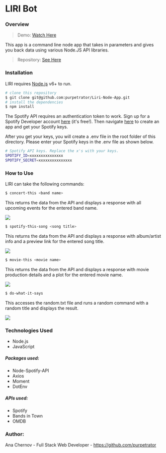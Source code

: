 # LIRI Bot

### Overview

> Demo: [Watch Here](https://drive.google.com/file/d/1_i7304_8i62Nr0HTL_JeD4ps7L1OBXXz/view)

This app is a command line node app that takes in parameters and gives you back data using various Node.JS API libraries.

> Repository: [See Here](https://github.com/purpetrator/Liri-Node-App)

### Installation

LIRI requires [Node.js](https://nodejs.org/) v6+ to run.

```sh
# clone this repository
$ git clone git@github.com:purpetrator/Liri-Node-App.git
# install the dependencies
$ npm install
```

The Spotify API requires an authentication token to work. Sign up for a Spotify Developer account [here](https://developer.spotify.com/my-applications/#!/login) (it's free!). Then navigate [here](https://developer.spotify.com/my-applications/) to create an app and get your Spotify keys.

After you get your keys, you will create a .env file in the root folder of this directory. Please enter your Spotify keys in the .env file as shown below.

```sh
# Spotify API keys. Replace the x's with your keys.
SPOTIFY_ID=xxxxxxxxxxxxxxx
SPOTIFY_SECRET=xxxxxxxxxxxxxxx
```

### How to Use

LIRI can take the following commands:

```sh
$ concert-this <band name>
```

This returns the data from the API and displays a response with all upcoming events for the entered band name.

![](https://i.imgur.com/sM2xhfS.png)

```sh
$ spotify-this-song <song title>
```

This returns the data from the API and displays a response with album/artist info and a preview link for the entered song title.

![](https://i.imgur.com/BQLq0ij.png)

```sh
$ movie-this <movie name>
```

This returns the data from the API and displays a response with movie production details and a plot for the entered movie name.

![](https://i.imgur.com/Kohdga3.png)

```sh
$ do-what-it-says
```

This accesses the random.txt file and runs a random command with a random title and displays the result.

![](https://i.imgur.com/DuB5dRc.png)

### Technologies Used

- Node.js
- JavaScript

##### Packages used:

- Node-Spotify-API
- Axios
- Moment
- DotEnv

##### APIs used:

- Spotify
- Bands in Town
- OMDB

### Author:

Ana Chernov - Full Stack Web Developer - https://github.com/purpetrator
